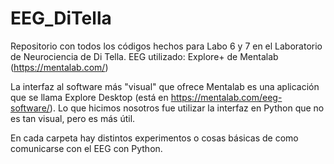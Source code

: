 # EEG_DiTella

Repositorio con todos los códigos hechos para Labo 6 y 7 en el Laboratorio de Neurociencia de Di Tella.
EEG utilizado: Explore+ de Mentalab (https://mentalab.com/)

La interfaz al software más "visual" que ofrece Mentalab es una aplicación que se llama Explore Desktop (está en https://mentalab.com/eeg-software/). Lo que hicimos nosotros fue utilizar la interfaz en Python que no es tan visual, pero es más útil.

En cada carpeta hay distintos experimentos o cosas básicas de como comunicarse con el EEG con Python.





